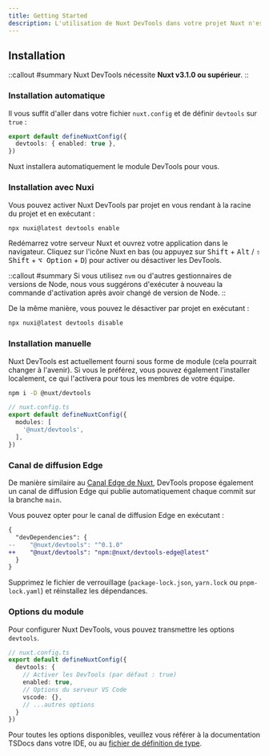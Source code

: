 ```yaml
---
title: Getting Started
description: L'utilisation de Nuxt DevTools dans votre projet Nuxt n'est qu'une simple commande.
---
```


## Installation

::callout
#summary
Nuxt DevTools nécessite **Nuxt v3.1.0 ou supérieur**.
::

### Installation automatique

Il vous suffit d'aller dans votre fichier `nuxt.config` et de définir `devtools` sur `true` :

```ts [nuxt.config.ts]
export default defineNuxtConfig({
  devtools: { enabled: true },
})
```

Nuxt installera automatiquement le module DevTools pour vous.

### Installation avec Nuxi

Vous pouvez activer Nuxt DevTools par projet en vous rendant à la racine du projet et en exécutant :

```bash
npx nuxi@latest devtools enable
```

Redémarrez votre serveur Nuxt et ouvrez votre application dans le navigateur. Cliquez sur l'icône Nuxt en bas (ou appuyez sur <kbd>Shift</kbd> + <kbd>Alt</kbd> / <kbd>⇧ Shift</kbd> + <kbd>⌥ Option</kbd> + <kbd>D</kbd>) pour activer ou désactiver les DevTools.

::callout
#summary
Si vous utilisez `nvm` ou d'autres gestionnaires de versions de Node, nous vous suggérons d'exécuter à nouveau la commande d'activation après avoir changé de version de Node.
::

De la même manière, vous pouvez le désactiver par projet en exécutant :

```bash
npx nuxi@latest devtools disable
```

### Installation manuelle

Nuxt DevTools est actuellement fourni sous forme de module (cela pourrait changer à l'avenir). Si vous le préférez, vous pouvez également l'installer localement, ce qui l'activera pour tous les membres de votre équipe.

```bash
npm i -D @nuxt/devtools
```

```ts
// nuxt.config.ts
export default defineNuxtConfig({
  modules: [
    '@nuxt/devtools',
  ],
})
```

### Canal de diffusion Edge

De manière similaire au [Canal Edge de Nuxt](https://nuxt.com/docs/guide/going-further/edge-channel#opting-into-the-edge-channel), DevTools propose également un canal de diffusion Edge qui publie automatiquement chaque commit sur la branche `main`.

Vous pouvez opter pour le canal de diffusion Edge en exécutant :

```diff
{
  "devDependencies": {
--    "@nuxt/devtools": "^0.1.0"
++    "@nuxt/devtools": "npm:@nuxt/devtools-edge@latest"
  }
}
```

Supprimez le fichier de verrouillage (`package-lock.json`, `yarn.lock` ou `pnpm-lock.yaml`) et réinstallez les dépendances.

### Options du module

Pour configurer Nuxt DevTools, vous pouvez transmettre les options `devtools`.

```ts
// nuxt.config.ts
export default defineNuxtConfig({
  devtools: {
    // Activer les DevTools (par défaut : true)
    enabled: true,
    // Options du serveur VS Code
    vscode: {},
    // ...autres options
  }
})
```

Pour toutes les options disponibles, veuillez vous référer à la documentation TSDocs dans votre IDE, ou au [fichier de définition de type](https://github.com/nuxt/devtools/blob/main/packages/devtools-kit/src/_types/options.ts#L6).
